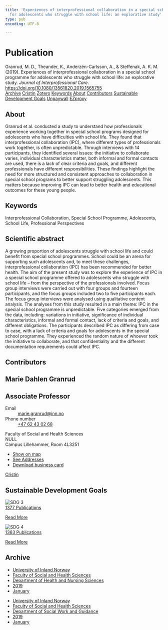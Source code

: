 ```yaml
---
title: 'Experiences of interprofessional collaboration in a special school programme
  for adolescents who struggle with school life: an explorative study'
type: pub
encoding: UTF-8

---
```

<h1>Publication</h1>
<article id="csl-bib-container-N5IGEP98" class="csl-bib-container">
  <div class="csl-bib-body"> <div class="csl-entry">Granrud, M. D., Theander, K., Anderzén-Carlsson, A., &#38; Steffenak, A. K. M. (2019). Experiences of interprofessional collaboration in a special school programme for adolescents who struggle with school life: an explorative study. <i>Journal of Interprofessional Care</i>. <a href="https://doi.org/10.1080/13561820.2019.1565755">https://doi.org/10.1080/13561820.2019.1565755</a></div> </div>
  <div class="csl-bib-buttons">
    <a href="#taxonomy-article-N5IGEP98" alt="archive" class="csl-bib-button">Archive</a>
    <a href="https://app.cristin.no/results/show.jsf?id=1659924" alt="Cristin" class="csl-bib-button">Cristin</a>
    <a href="http://zotero.org/groups/5881554/items/N5IGEP98" alt="Zotero" class="csl-bib-button">Zotero</a>
    <a href="#keywords-article-N5IGEP98" alt="keywords" class="csl-bib-button">Keywords</a>
    <a href="#about-article-N5IGEP98" alt="about_pub" class="csl-bib-button">About</a>
    <a href="#contributors-article-N5IGEP98" alt="contributors" class="csl-bib-button">Contributors</a>
    <a href="#sdg-article-N5IGEP98" alt="sdg" class="csl-bib-button">Sustainable Development Goals</a>
    <a href="https://doi.org/10.1080/13561820.2019.1565755" alt="Unpaywall" class="csl-bib-button">Unpaywall</a>
    <a href="https://doi.org/10.1080/13561820.2019.1565755" alt="EZproxy" class="csl-bib-button">EZproxy</a>
  </div>
  <div id="csl-bib-meta-container-N5IGEP98"></div>
</article>
<div id="csl-bib-meta-N5IGEP98" class="csl-bib-meta">
  <article id="about-article-N5IGEP98" class="about_pub-article">
    <h1>About</h1>
    Granrud et al. conducted a study to understand how professionals experience working together in special school programs designed for adolescents who have difficulties with school life. They found that interprofessional collaboration (IPC), where different types of professionals work together, is often unpredictable. Through interviews with 14 participants, they identified several issues: the initiative to collaborate varies, individual characteristics matter, both informal and formal contacts are used, there is a lack of clear criteria and goals, and different professionals have different responsibilities. These findings highlight the need for more structured and consistent approaches to collaboration in special school programs to better support struggling adolescents. This matters because improving IPC can lead to better health and educational outcomes for these young people.
  </article>
  <article id="keywords-article-N5IGEP98" class="keywords-article">
    <h1>Keywords</h1>
    Interprofessional Collaboration, Special School Programme, Adolescents, School Life, Professional Perspectives
  </article>
  <article id="abstract-article-N5IGEP98" class="abstract-article">
    <h1>Scientific abstract</h1>
    A growing proportion of adolescents struggle with school life and could benefit from special school programmes. School could be an arena for supporting such adolescents and, to meet these challenges, interprofessional collaboration (IPC) has been recommended for better health. The aim of the present study was to explore the experience of IPC in a special school programme offered to adolescents who struggle with school life – from the perspective of the professionals involved. Focus group interviews were carried out with four groups and fourteen participants, and the focus groups included two to five participants each. The focus group interviews were analysed using qualitative content analysis. The analyses from this study resulted in a main theme: IPC in the special school programme is unpredictable. Five categories emerged from the data, including: variations in initiative, significance of individual characteristics, informal and formal contact, lack of criteria and goals, and different obligations. The participants described IPC as differing from case to case, with a lack of criteria and goals for adolescents in the special school programme. They experienced the random nature of whoever took the initiative to collaborate, and that confidentiality and the different documentation requirements could affect IPC.
  </article>
  <article id="contributors-article-N5IGEP98" class="contributors-article">
    <h1>Contributors</h1>
    <div class="personas"> <div class="vrtx-hinn-person-card"> <div class="photo"> <i class="lar la-user-circle missing-person"></i> </div> <div class="info"> <hgroup><h1>Marie Dahlen Granrud</h1> <h2>Associate Professor</h2> </hgroup><dl> <dt>Email</dt> <dd> <a href="mailto:marie.granrud@inn.no">marie.granrud@inn.no</a> </dd> <dt>Phone number</dt> <dd><a href="tel:+4762430268"> +47 62 43 02 68 </a></dd> </dl> <p> Faculty of Social and Health Sciences<br> NULL<br> Campus Lillehammer, Room 4L3251 </p> <ul class="vrtx-hinn-links"> <li><a href="https://www.google.com/maps?q=60.88177,11.53669">Show on map</a></li> <li><a href="https://www.inn.no/english/find-an-employee/marie-granrud.html#vrtx-hinn-addresses">See Addresses</a></li> <li><a href="https://www.inn.no/english/find-an-employee/marie-granrud.html?vrtx=vcf">Download business card</a></li> </ul> </div> </div> <a href="https://app.cristin.no/persons/show.jsf?id=606793" alt="Cristin URL" class="personas-cristin">Cristin</a> </div>
  </article>
  <article id="sdg-article-N5IGEP98" class="sdg-article">
    <h1>Sustainable Development Goals</h1>
    <div class="sdg-container"><div id="sdg3" class="sdg">
        <img src="{{< params subfolder >}}images/sdg/sdg03_en.png" class="image" alt="SDG 3">
        <div class="sdg-overlay">
          <a href="{{< params subfolder >}}en/archive/?sdg=3#archive" class="sdg-publication-count"><span>1377</span> Publications</a>
          <p><a href="https://sdgs.un.org/goals/goal3" class="sdg-read-more">Read More</a></p>
        </div>
      </div> <div id="sdg4" class="sdg">
        <img src="{{< params subfolder >}}images/sdg/sdg04_en.png" class="image" alt="SDG 4">
        <div class="sdg-overlay">
          <a href="{{< params subfolder >}}en/archive/?sdg=4#archive" class="sdg-publication-count"><span>1363</span> Publications</a>
          <p><a href="https://sdgs.un.org/goals/goal4" class="sdg-read-more">Read More</a></p>
        </div>
      </div></div>
  </article>
  <article id="taxonomy-article-N5IGEP98" class="taxonomy-article">
    <h1>Archive</h1>
    <ul>
      <li><a href="{{< params subfolder >}}en/archive/?key=3DCRN523">University of Inland Norway</a></li>
      <li><a href="{{< params subfolder >}}en/archive/?key=IDKFS3MX">Faculty of Social and Health Sciences</a></li>
      <li><a href="{{< params subfolder >}}en/archive/?key=GTV4ECMZ">Department of Health and Nursing Sciences</a></li>
      <li><a href="{{< params subfolder >}}en/archive/?key=E7THIEEM">2019</a></li>
      <li><a href="{{< params subfolder >}}en/archive/?key=7JE8LLZ8">January</a></li>
    </ul>
    <ul>
      <li><a href="{{< params subfolder >}}en/archive/?key=3DCRN523">University of Inland Norway</a></li>
      <li><a href="{{< params subfolder >}}en/archive/?key=IDKFS3MX">Faculty of Social and Health Sciences</a></li>
      <li><a href="{{< params subfolder >}}en/archive/?key=CU4VFGCV">Department of Social Work and Guidance</a></li>
      <li><a href="{{< params subfolder >}}en/archive/?key=SIJIUZDU">2019</a></li>
      <li><a href="{{< params subfolder >}}en/archive/?key=JE6BH2AK">January</a></li>
    </ul>
  </article>
</div>
